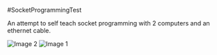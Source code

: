 #SocketProgrammingTest

An attempt to self teach socket programming with 2 computers and an ethernet cable.

![Image 2](https://imgur.com/pPGvraH.jpg)
![Image 1](hhttps://imgur.com/eUcLqMb.jpg)